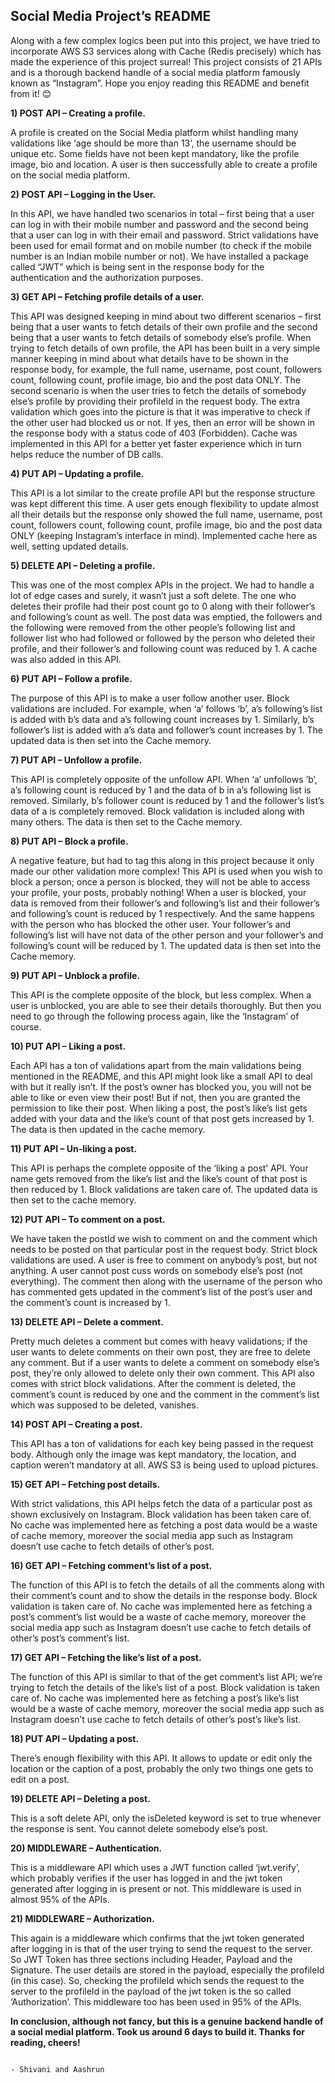 ## Social Media Project’s README



Along with a few complex logics been put into this project, we have tried to incorporate AWS S3 services along with Cache (Redis precisely) which has made the experience of this project surreal! This project consists of 21 APIs and is a thorough backend handle of a social media platform famously known as “Instagram”. Hope you enjoy reading this README and benefit from it! 😊



**1)	POST API – Creating a profile.**
   
A profile is created on the Social Media platform whilst handling many validations like ‘age should be more than 13’, the username should be unique etc. Some fields have not been kept mandatory, like the profile image, bio and location. A user is then successfully able to create a profile on the social media platform.



__2)	POST API – Logging in the User.__

In this API, we have handled two scenarios in total – first being that a user can log in with their mobile number and password and the second being that a user can log in with their email and password. Strict validations have been used for email format and on mobile number (to check if the mobile number is an Indian mobile number or not). We have installed a package called “JWT” which is being sent in the response body for the authentication and the authorization purposes.



__3)	GET API – Fetching profile details of a user.__

This API was designed keeping in mind about two different scenarios – first being that a user wants to fetch details of their own profile and the second being that a user wants to fetch details of somebody else’s profile. When trying to fetch details of own profile, the API has been built in a very simple manner keeping in mind about what details have to be shown in the response body, for example, the full name, username, post count, followers count, following count, profile image, bio and the post data ONLY. The second scenario is when the user tries to fetch the details of somebody else’s profile by providing their profileId in the request body. The extra validation which goes into the picture is that it was imperative to check if the other user had blocked us or not. If yes, then an error will be shown in the response body with a status code of 403 (Forbidden). Cache was implemented in this API for a better yet faster experience which in turn helps reduce the number of DB calls.



**4)	PUT API – Updating a profile.**

This API is a lot similar to the create profile API but the response structure was kept different this time. A user gets enough flexibility to update almost all their details but the response only showed the full name, username, post count, followers count, following count, profile image, bio and the post data ONLY (keeping Instagram’s interface in mind). Implemented cache here as well, setting updated details.



**5)	DELETE API – Deleting a profile.**

This was one of the most complex APIs in the project. We had to handle a lot of edge cases and surely, it wasn’t just a soft delete. The one who deletes their profile had their post count go to 0 along with their follower’s and following’s count as well. The post data was emptied, the followers and the following were removed from the other people’s following list and follower list who had followed or followed by the person who deleted their profile, and their follower’s and following count was reduced by 1. A cache was also added in this API.



**6)	PUT API – Follow a profile.**

The purpose of this API is to make a user follow another user. Block validations are included. For example, when ‘a’ follows ‘b’, a’s following’s list is added with b’s data and a’s following count increases by 1. Similarly, b’s follower’s list is added with a’s data and follower’s count increases by 1. The updated data is then set into the Cache memory.



**7)	PUT API – Unfollow a profile.**

This API is completely opposite of the unfollow API. When ‘a’ unfollows ‘b’, a’s following count is reduced by 1 and the data of b in a’s following list is removed. Similarly, b’s follower count is reduced by 1 and the follower’s list’s data of a is completely removed. Block validation is included along with many others. The data is then set to the Cache memory.



**8)	PUT API – Block a profile.**

A negative feature, but had to tag this along in this project because it only made our other validation more complex! This API is used when you wish to block a person; once a person is blocked, they will not be able to access your profile, your posts, probably nothing! When a user is blocked, your data is removed from their follower’s and following’s list and their follower’s and following’s count is reduced by 1 respectively. And the same happens with the person who has blocked the other user. Your follower’s and following’s list will have not data of the other person and your follower’s and following’s count will be reduced by 1. The updated data is then set into the Cache memory.



**9)	PUT API – Unblock a profile.**

This API is the complete opposite of the block, but less complex. When a user is unblocked, you are able to see their details thoroughly. But then you need to go through the following process again, like the ‘Instagram’ of course.



**10)  PUT API – Liking a post.**

Each API has a ton of validations apart from the main validations being mentioned in the README, and this API might look like a small API to deal with but it really isn’t. If the post’s owner has blocked you, you will not be able to like or even view their post! But if not, then you are granted the permission to like their post. When liking a post, the post’s like’s list gets added with your data and the like’s count of that post gets increased by 1. The data is then updated in the cache memory.



**11) PUT API – Un-liking a post.**

This API is perhaps the complete opposite of the ‘liking a post’ API. Your name gets removed from the like’s list and the like’s count of that post is then reduced by 1. Block validations are taken care of. The updated data is then set to the cache memory.



**12) PUT API – To comment on a post.**

We have taken the postId we wish to comment on and the comment which needs to be posted on that particular post in the request body. Strict block validations are used. A user is free to comment on anybody’s post, but not anything. A user cannot post cuss words on somebody else’s post (not everything). The comment then along with the username of the person who has commented gets updated in the comment’s list of the post’s user and the comment’s count is increased by 1.



**13) DELETE API – Delete a comment.**

Pretty much deletes a comment but comes with heavy validations; if the user wants to delete comments on their own post, they are free to delete any comment. But if a user wants to delete a comment on somebody else’s post, they’re only allowed to delete only their own comment. This API also comes with strict block validations. After the comment is deleted, the comment’s count is reduced by one and the comment in the comment’s list which was supposed to be deleted, vanishes.



**14) POST API – Creating a post.**

This API has a ton of validations for each key being passed in the request body. Although only the image was kept mandatory, the location, and caption weren’t mandatory at all. AWS S3 is being used to upload pictures.



**15) GET API – Fetching post details.**

With strict validations, this API helps fetch the data of a particular post as shown exclusively on Instagram. Block validation has been taken care of. No cache was implemented here as fetching a post data would be a waste of cache memory, moreover the social media app such as Instagram doesn’t use cache to fetch details of other’s post.



**16) GET API – Fetching comment’s list of a post.**

The function of this API is to fetch the details of all the comments along with their comment’s count and to show the details in the response body. Block validation is taken care of. No cache was implemented here as fetching a post’s comment’s list would be a waste of cache memory, moreover the social media app such as Instagram doesn’t use cache to fetch details of other’s post’s comment’s list.



**17) GET API – Fetching the like’s list of a post.**

The function of this API is similar to that of the get comment’s list API; we’re trying to fetch the details of the like’s list of a post. Block validation is taken care of. No cache was implemented here as fetching a post’s like’s list would be a waste of cache memory, moreover the social media app such as Instagram doesn’t use cache to fetch details of other’s post’s like’s list.



**18) PUT API – Updating a post.**

There’s enough flexibility with this API. It allows to update or edit only the location or the caption of a post, probably the only two things one gets to edit on a post. 



**19) DELETE API – Deleting a post.**

This is a soft delete API, only the isDeleted keyword is set to true whenever the response is sent. You cannot delete somebody else’s post.



**20) MIDDLEWARE – Authentication.**

This is a middleware API which uses a JWT function called ‘jwt.verify’, which probably verifies if the user has logged in and the jwt token generated after logging in is present or not. This middleware is used in almost 95% of the APIs.



**21) MIDDLEWARE – Authorization.**

This again is a middleware which confirms that the jwt token generated after logging in is that of the user trying to send the request to the server. So JWT Token has three sections including Header, Payload and the Signature. The user details are stored in the payload, especially the profileId (in this case). So, checking the profileId which sends the request to the server to the profileId in the payload of the jwt token is the so called ‘Authorization’. This middleware too has been used in 95% of the APIs.


 **In conclusion, although not fancy, but this is a genuine backend handle of a social medial platform. Took us around 6 days to build it.
 Thanks for reading, cheers!** 
 
                                                                                                            - Shivani and Aashrun



